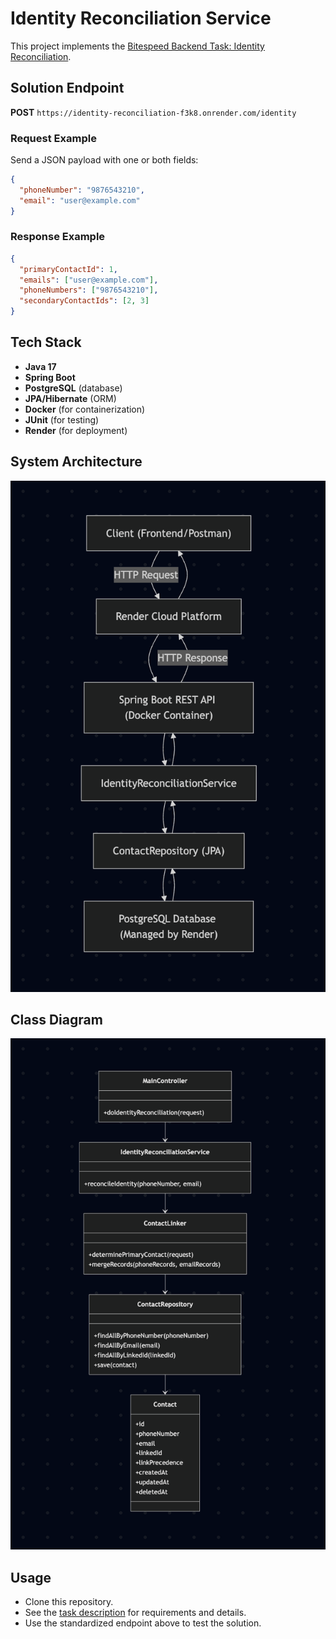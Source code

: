 # Identity Reconciliation Service

This project implements the [Bitespeed Backend Task: Identity Reconciliation](https://bitespeed.notion.site/Bitespeed-Backend-Task-Identity-Reconciliation-1fb21bb2a930802eb896d4409460375c).

## Solution Endpoint

**POST** `https://identity-reconciliation-f3k8.onrender.com/identity`

### Request Example

Send a JSON payload with one or both fields:

```json
{
  "phoneNumber": "9876543210",
  "email": "user@example.com"
}
```

### Response Example

```json
{
  "primaryContactId": 1,
  "emails": ["user@example.com"],
  "phoneNumbers": ["9876543210"],
  "secondaryContactIds": [2, 3]
}
```

## Tech Stack

- **Java 17**
- **Spring Boot**
- **PostgreSQL** (database)
- **JPA/Hibernate** (ORM)
- **Docker** (for containerization)
- **JUnit** (for testing)
- **Render** (for deployment)

## System Architecture

![](system-architecture.png)


## Class Diagram

![](classdiagram.png)



## Usage

- Clone this repository.
- See the [task description](https://bitespeed.notion.site/Bitespeed-Backend-Task-Identity-Reconciliation-1fb21bb2a930802eb896d4409460375c) for requirements and details.
- Use the standardized endpoint above to test the solution.